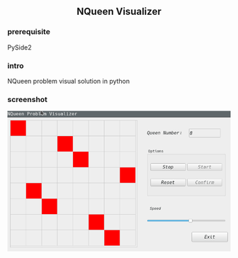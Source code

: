 <h2 align='center'>NQueen Visualizer</h2>

### prerequisite

PySide2

### intro

NQueen problem visual solution in python

### screenshot

![image](./peek.gif "image")

